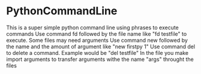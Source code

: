 # PythonCommandLine
This is a super simple python command line using phrases to execute commands
Use command fd followed by the file name like "fd testfile" to execute. Some files may need arguments
Use command new followed by the name and the amount of argument like "new firstpy 1"
Use command del to delete a command. Example would be "del testfile"
In the file you make import arguments to transfer arguments withe the name "args" throught the files

